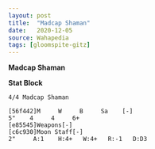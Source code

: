```yaml
---
layout: post
title:  "Madcap Shaman"
date:   2020-12-05
source: Wahapedia
tags: [gloomspite-gitz]
---
```


**Madcap Shaman**

**Stat Block**
```
4/4 Madcap Shaman
```

```
[56f442]M     W     B     Sa    [-]
5"    4     4     6+    
[e85545]Weapons[-]
[c6c930]Moon Staff[-]
2"     A:1    H:4+   W:4+   R:-1   D:D3  
```


